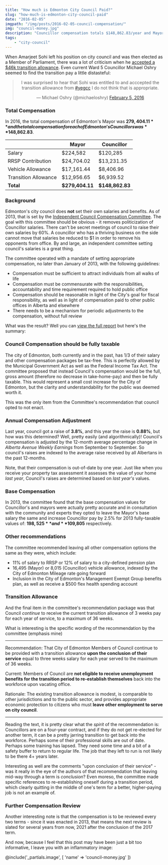 ```yaml
---
title: "How much is Edmonton City Council Paid?"
slug: "how-much-is-edmonton-city-council-paid"
date: "2016-02-05"
imgpath: "/img/posts/2016-02-05-council-compensation/"
img: "council-money.jpg"
description: "Councillor compensation totals $148,862.83/year and Mayoral compensation totals $279,404.11/year"
tags: 
    - "city-council"
---
```


When Amarjeet Sohi left his position on city council and was then elected as a Member of Parliament, there was a 
lot of criticism when he [accepted a $46k transition allowance](http://globalnews.ca/news/2498495/minister-accepted-46k-severance-package-from-edmonton-city-hall/).
Even current Ward 5 Councillor Michael Oshry seemed to find the transition pay a little distasteful:

<style>
    .embed { text-align: center; }
    twitterwidget { margin: 0 auto; }
</style>

<div class="embed">
<blockquote class="twitter-tweet" data-lang="en"><p lang="en" dir="ltr">I was surprised to hear that Sohi was entitled to and acccepted the transition allowance from <a href="https://twitter.com/hashtag/yegcc?src=hash">#yegcc</a> I do not think that is appropriate.</p>&mdash; Michael Oshry (@michaeloshry) <a href="https://twitter.com/michaeloshry/status/695403196424933378">February 5, 2016</a></blockquote>
<script async src="//platform.twitter.com/widgets.js" charset="utf-8"></script>
</div>

### Total Compensation

In 2016, the total compensation of Edmonton's Mayor was **$279,404.11** and the total compensation for each of Edmonton's Councillors
was **$148,862.83**.

|                      | Mayor           | Councillor      |
|----------------------|-----------------|-----------------|
| Salary               | $224,582        | $120,285        |
| RRSP Contribution    | $24,704.02      | $13,231.35      |
| Vehicle Allowance    | $17,161.44      | $8,406.96       |
| Transition Allowance | $12,956.65      | $6,939.52       |
| **Total**            | **$279,404.11** | **$148,862.83** |

### Background

Edmonton's city council does **not** set their own salaries and benefits. As of
2013, that is set by the [Independent Council Compensation Committee](http://www.edmonton.ca/city_government/council_committee_meetings/independent-council-compensation-committee.aspx).
The goal with this committee should be obvious - it removes politicization of Councillor salaries. There can't be secret
meetings of council to raise their own salaries by 60%. A councillor who has a thriving business on the side cannot move that
salaries be reduced to $1 in order to remove his opponents from office. By and large, an independent committee setting
council's salaries is a great thing.

The committee operated with a mandate of setting appropriate compensation, no later than January of 2013, with the following
guidelines:

* Compensation must be sufficient to attract individuals from all walks of life
* Compensation must be commensurate with the responsibilities, accountability and time requirement required to hold public office
* Compensation should be reasonable in light of the City's goal for fiscal responsibility, as well as in light of compensation paid to other public offices in Alberta and elsewhere
* There needs to be a mechanism for periodic adjustments to the compensation, without full review

What was the result? Well you can [view the full report](/pdf/2016-02-05-council-compensation/compensation-review.pdf) but here's the summary:

### Council Compensation should be fully taxable

The city of Edmonton, both currently and in the past, has 1/3 of their salary and other compensation packages be tax-free.
This is perfectly allowed by the Municipal Government Act as well as the Federal Income Tax Act. The committee proposed
that instead Council's compensation would be the full, gross amount (therefore no decrease in take-home-pay) and then be
fully taxable. This would represent a small cost increase for the City of Edmonton, but the clarity and understandability 
for the public was deemed worth it.

This was the only item from the Committee's recommendation that council opted to not enact.

### Annual Compensation Adjustment

Last year, council got a raise of **3.8%**, and this year the raise is **0.88%**, but how was this determined? Well, pretty
easily (and algorithmically)! Council's compensation is adjusted by the 12-month average percentage change in *Alberta Avenue Weekly Earnings*
from September to September. So council's raises are indexed to the average raise received by all Albertans in the past 12-months.

Note, that their compensation is out-of-date by one year. Just like when you receive your property tax assessment it 
assesses the value of your home *last year*, Council's raises are determined based on *last year's* values.

### Base Compensation

In 2013, the committee found that the base compensation values for Councillor's and mayors were actually pretty accurate
and in consultation with the community and experts they opted to leave the Mayor's base salary the same and increase 
Councillor pay by 2.5% for 2013 fully-taxable values of: **$198,525** and **$109,805** respectively.

### Other recommendations

The committee recommended leaving all other compensation options the same as they were, which include:

* 11% of salary to RRSP or 12% of salary to a city-defined pension plan
* 16,495 (Mayor) or 8,015 (Councillor) vehicle allowance, indexed by the City of Edmonton Mileage rate going forward
* Inclusion in the City of Edmonton's Management Exempt Group benefits plan, as well as receive a $500 flex health spending account

### Transition Allowance

And the final item in the committee's recommendation package was that Council *continue* to receive the current transition allowance of
3 weeks pay for each year of service, to a maximum of 36 weeks.

What is interesting is the specific wording of the recommendation by the committee (emphasis mine)

---

Recommendation: That City of Edmonton Members of Council continue to be provided with a transition allowance **upon the conclusion
of their service** equal to three weeks salary for each  year served to the maximum of 36 weeks.

Current: Members of Council are **not eligible to receive unemployment benefits for the transition period to re-establish themselves**
back into the workforce upon vacating office.

Rationale: The existing transition allowance is modest, is comparable to other jurisdictions and to the public sector, and
provides appropriate economic protection to citizens who must **leave other employment to serve on city council**.

---

Reading the text, it is pretty clear what the *spirit* of the recommendation is: Councillors are on a four-year contract,
and if they do not get re-elected for another term, it can be a pretty jarring transition to get back into the workforce.
Perhaps some of their professional skills are out of date. Perhaps some training has lapsed. They need some time and a bit of
a safety buffer to return to regular life. The job that they left to run is not likely to be there 4+ years later.

Interesting as well are the comments "upon conclusion of their service" - was it really in the eye of the authors of that
recommendation that leaving mid-way through a term is *conclusion*? Even moreso, the committee made specific references to
re-establishing oneself during a transition period, which clearly quitting in the middle of one's term for a better, higher-paying
job is not an example of.

### Further Compensation Review

Another interesting note is that the compensation is to be reviewed every two terms - since it was enacted in 2013, that means
the next review is slated for several years from now, 2021 after the conclusion of the 2017 term.

And now, because I feel that this post may have been just a bit too informative, I leave you with an inflammatory image:

@include('_partials.image', [ 'name' => 'council-money.jpg' ])
